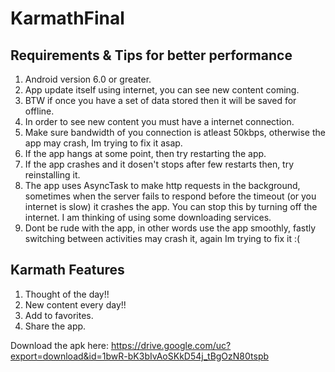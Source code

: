 # KarmathFinal

## Requirements & Tips for better performance
1. Android version 6.0 or greater.
2. App update itself using internet, you can see new content coming.
3. BTW if once you have a set of data stored then it will be saved for offline.
4. In order to see new content you must have a internet connection.
5. Make sure bandwidth of you connection is atleast 50kbps, otherwise the app may crash, Im trying to fix it asap.
6. If the app hangs at some point, then try restarting the app.
7. If the app crashes and it dosen't stops after few restarts then, try reinstalling it.
8. The app uses AsyncTask to make http requests in the background, sometimes when the server fails to respond before the timeout (or you internet is slow) it crashes the app. You can stop this by turning off the internet. I am thinking of using some downloading services.
9. Dont be rude with the app, in other words use the app smoothly, fastly switching between activities may crash it, again Im trying to fix it :(

## Karmath Features
1. Thought of the day!!
2. New content every day!!
3. Add to favorites.
4. Share the app.

Download the apk here: https://drive.google.com/uc?export=download&id=1bwR-bK3bIvAoSKkD54j_tBgOzN80tspb

